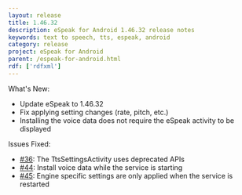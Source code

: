```yaml
---
layout: release
title: 1.46.32
description: eSpeak for Android 1.46.32 release notes
keywords: text to speech, tts, espeak, android
category: release
project: eSpeak for Android
parent: /espeak-for-android.html
rdf: ['rdfxml']
---
```


What's New:

*  Update eSpeak to 1.46.32
*  Fix applying setting changes (rate, pitch, etc.)
*  Installing the voice data does not require the eSpeak activity to be displayed

Issues Fixed:

*  [#36](https://github.com/rhdunn/espeak/issues/36): The TtsSettingsActivity uses deprecated APIs
*  [#44](https://github.com/rhdunn/espeak/issues/44): Install voice data while the service is starting
*  [#45](https://github.com/rhdunn/espeak/issues/45): Engine specific settings are only applied when the service is restarted
